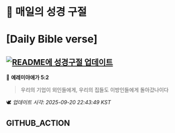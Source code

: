 # 🙏 매일의 성경 구절
# [Daily Bible verse]
## [![README에 성경구절 업데이트](https://github.com/DONGSUKA/first_test/actions/workflows/update-readme-bible.yml/badge.svg)](https://github.com/DONGSUKA/first_test/actions/workflows/update-readme-bible.yml)
<!-- START_BIBLE_VERSE -->
📖 **예레미야애가 5:2**
> 우리의 기업이 외인들에게, 우리의 집들도 이방인들에게 돌아갔나이다

🕊️ _업데이트 시각: 2025-09-20 22:43:49 KST_
  <!-- END_BIBLE_VERSE -->
## GITHUB_ACTION

